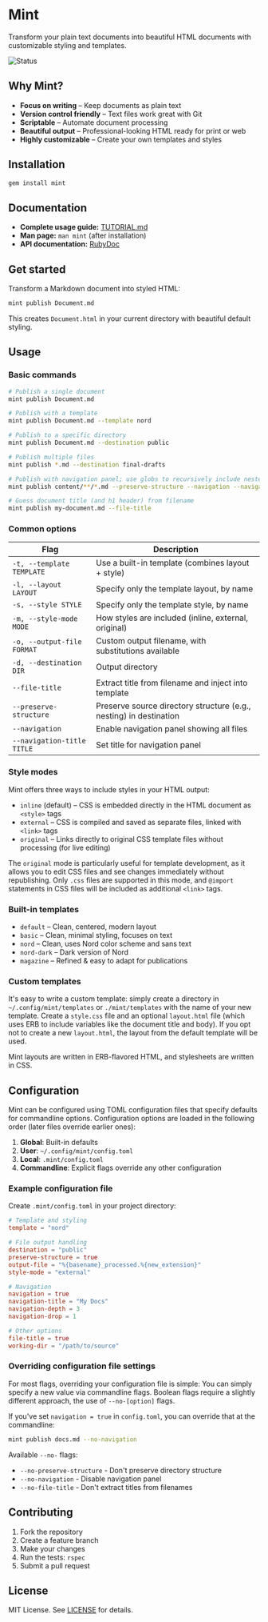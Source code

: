 # Mint

Transform your plain text documents into beautiful HTML documents with customizable styling and templates.

![Status](https://github.com/davejacobs/mint/actions/workflows/build.yml/badge.svg)

## Why Mint?

- **Focus on writing** – Keep documents as plain text
- **Version control friendly** – Text files work great with Git
- **Scriptable** – Automate document processing
- **Beautiful output** – Professional-looking HTML ready for print or web
- **Highly customizable** – Create your own templates and styles

## Installation

```bash
gem install mint
```

## Documentation

- **Complete usage guide:** [TUTORIAL.md](doc/TUTORIAL.md)
- **Man page:** `man mint` (after installation)
- **API documentation:** [RubyDoc](http://www.rubydoc.info/github/davejacobs/mint)

## Get started

Transform a Markdown document into styled HTML:

```bash
mint publish Document.md
```

This creates `Document.html` in your current directory with beautiful default styling.

## Usage

### Basic commands

```bash
# Publish a single document
mint publish Document.md

# Publish with a template
mint publish Document.md --template nord

# Publish to a specific directory
mint publish Document.md --destination public

# Publish multiple files
mint publish *.md --destination final-drafts

# Publish with navigation panel; use globs to recursively include nested files
mint publish content/**/*.md --preserve-structure --navigation --navigation-title "Documentation" --destination public

# Guess document title (and h1 header) from filename
mint publish my-document.md --file-title
```

### Common options

| Flag | Description |
|------|-------------|
| `-t, --template TEMPLATE` | Use a built-in template (combines layout + style) |
| `-l, --layout LAYOUT` | Specify only the template layout, by name |
| `-s, --style STYLE` | Specify only the template style, by name |
| `-m, --style-mode MODE` | How styles are included (inline, external, original) |
| `-o, --output-file FORMAT` | Custom output filename, with substitutions available |
| `-d, --destination DIR` | Output directory |
| `--file-title` | Extract title from filename and inject into template |
| `--preserve-structure` | Preserve source directory structure (e.g., nesting) in destination |
| `--navigation` | Enable navigation panel showing all files |
| `--navigation-title TITLE` | Set title for navigation panel |

### Style modes

Mint offers three ways to include styles in your HTML output:

- `inline` (default) – CSS is embedded directly in the HTML document as `<style>` tags
- `external` – CSS is compiled and saved as separate files, linked with `<link>` tags
- `original` – Links directly to original CSS template files without processing (for live editing)

The `original` mode is particularly useful for template development, as it allows you to edit CSS files and see changes immediately without republishing. Only `.css` files are supported in this mode, and `@import` statements in CSS files will be included as additional `<link>` tags.

### Built-in templates

- `default` – Clean, centered, modern layout
- `basic` – Clean, minimal styling, focuses on text
- `nord` – Clean, uses Nord color scheme and sans text
- `nord-dark` – Dark version of Nord
- `magazine` – Refined & easy to adapt for publications

### Custom templates

It's easy to write a custom template: simply create a directory in `~/.config/mint/templates` or `./mint/templates`
with the name of your new template. Create a `style.css` file and an optional `layout.html` file (which uses ERB
to include variables like the document title and body). If you opt not to create a new `layout.html`, the 
layout from the default template will be used.

Mint layouts are written in ERB-flavored HTML, and stylesheets are written in CSS.

## Configuration

Mint can be configured using TOML configuration files that specify defaults for commandline options.
Configuration options are loaded in the following order (later files override earlier ones):

1. **Global**: Built-in defaults
2. **User**: `~/.config/mint/config.toml`  
3. **Local**: `.mint/config.toml`
4. **Commandline**: Explicit flags override any other configuration

### Example configuration file

Create `.mint/config.toml` in your project directory:

```toml
# Template and styling
template = "nord"

# File output handling
destination = "public"
preserve-structure = true
output-file = "%{basename}_processed.%{new_extension}"
style-mode = "external"

# Navigation
navigation = true
navigation-title = "My Docs"
navigation-depth = 3
navigation-drop = 1

# Other options
file-title = true
working-dir = "/path/to/source"
```

### Overriding configuration file settings

For most flags, overriding your configuration file is simple: You can simply
specify a new value via commandline flags. Boolean flags require a slightly
different approach, the use of `--no-[option]` flags.

If you've set `navigation = true` in `config.toml`, you can override that
at the commandline:

```bash
mint publish docs.md --no-navigation
```

Available `--no-` flags:
- `--no-preserve-structure` - Don't preserve directory structure 
- `--no-navigation` - Disable navigation panel
- `--no-file-title` - Don't extract titles from filenames

## Contributing

1. Fork the repository
2. Create a feature branch
3. Make your changes
4. Run the tests: `rspec`
5. Submit a pull request

## License

MIT License. See [LICENSE](LICENSE) for details.